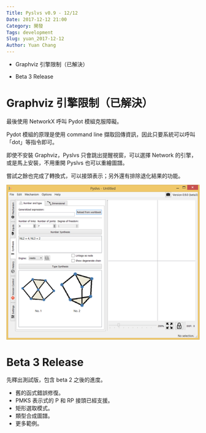 ```yaml
---
Title: Pyslvs v0.9 - 12/12
Date: 2017-12-12 21:00
Category: 開發
Tags: development
Slug: yuan_2017-12-12
Author: Yuan Chang
---
```


+ Graphviz 引擎限制（已解決）

+ Beta 3 Release

<!-- PELICAN_END_SUMMARY -->

Graphviz 引擎限制（已解決）
===

最後使用 NetworkX 呼叫 Pydot 模組克服障礙。

Pydot 模組的原理是使用 command line 擷取回傳資訊，因此只要系統可以呼叫「dot」等指令即可。

即使不安裝 Graphviz，Pyslvs 只會跳出提醒視窗，可以選擇 Network 的引擎，或是馬上安裝，不用重開 Pyslvs 也可以重繪圖譜。

嘗試之餘也完成了轉換式，可以接頭表示；另外還有排除退化結果的功能。

![](../data/images/17_12_12.png)

Beta 3 Release
===

先釋出測試版，包含 beta 2 之後的進度。

+ 舊的函式錯誤修復。
+ PMKS 表示式的 P 和 RP 接頭已經支援。
+ 矩形選取模式。
+ 類型合成圖譜。
+ 更多範例。
